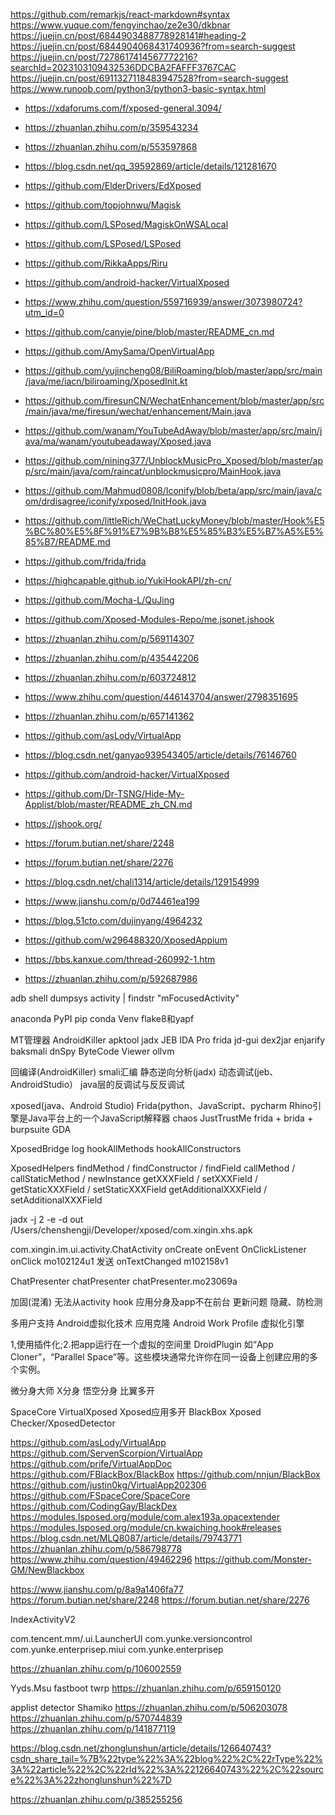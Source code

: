 https://github.com/remarkjs/react-markdown#syntax
https://www.yuque.com/fengyinchao/ze2e30/dkbnar
https://juejin.cn/post/6844903488778928141#heading-2
https://juejin.cn/post/6844904068431740936?from=search-suggest
https://juejin.cn/post/7278617414567772216?searchId=2023103109432536DDCBA2FAFFF3767CAC
https://juejin.cn/post/6911327118483947528?from=search-suggest
https://www.runoob.com/python3/python3-basic-syntax.html


- https://xdaforums.com/f/xposed-general.3094/
- https://zhuanlan.zhihu.com/p/359543234
- https://zhuanlan.zhihu.com/p/553597868
- https://blog.csdn.net/qq_39592869/article/details/121281670
- https://github.com/ElderDrivers/EdXposed
- https://github.com/topjohnwu/Magisk
- https://github.com/LSPosed/MagiskOnWSALocal
- https://github.com/LSPosed/LSPosed
- https://github.com/RikkaApps/Riru
- https://github.com/android-hacker/VirtualXposed
- https://www.zhihu.com/question/559716939/answer/3073980724?utm_id=0
- https://github.com/canyie/pine/blob/master/README_cn.md
- https://github.com/AmySama/OpenVirtualApp


- https://github.com/yujincheng08/BiliRoaming/blob/master/app/src/main/java/me/iacn/biliroaming/XposedInit.kt
- https://github.com/firesunCN/WechatEnhancement/blob/master/app/src/main/java/me/firesun/wechat/enhancement/Main.java
- https://github.com/wanam/YouTubeAdAway/blob/master/app/src/main/java/ma/wanam/youtubeadaway/Xposed.java
- https://github.com/nining377/UnblockMusicPro_Xposed/blob/master/app/src/main/java/com/raincat/unblockmusicpro/MainHook.java
- https://github.com/Mahmud0808/Iconify/blob/beta/app/src/main/java/com/drdisagree/iconify/xposed/InitHook.java
- https://github.com/littleRich/WeChatLuckyMoney/blob/master/Hook%E5%BC%80%E5%8F%91%E7%9B%B8%E5%85%B3%E5%B7%A5%E5%85%B7/README.md

- https://github.com/frida/frida
- https://highcapable.github.io/YukiHookAPI/zh-cn/
- https://github.com/Mocha-L/QuJing
- https://github.com/Xposed-Modules-Repo/me.jsonet.jshook



- https://zhuanlan.zhihu.com/p/569114307
- https://zhuanlan.zhihu.com/p/435442206
- https://zhuanlan.zhihu.com/p/603724812
- https://www.zhihu.com/question/446143704/answer/2798351695
- https://zhuanlan.zhihu.com/p/657141362

- https://github.com/asLody/VirtualApp
- https://blog.csdn.net/ganyao939543405/article/details/76146760
- https://github.com/android-hacker/VirtualXposed
- https://github.com/Dr-TSNG/Hide-My-Applist/blob/master/README_zh_CN.md
- https://jshook.org/

- https://forum.butian.net/share/2248
- https://forum.butian.net/share/2276
- https://blog.csdn.net/chali1314/article/details/129154999
- https://www.jianshu.com/p/0d74461ea199
- https://blog.51cto.com/dujinyang/4964232

- https://github.com/w296488320/XposedAppium
- https://bbs.kanxue.com/thread-260992-1.htm

- https://zhuanlan.zhihu.com/p/592687986

adb shell dumpsys activity | findstr "mFocusedActivity"

anaconda
PyPI
pip
conda
Venv
flake8和yapf


MT管理器
AndroidKiller
apktool
jadx
JEB
IDA Pro
frida
jd-gui
dex2jar
enjarify
baksmali
dnSpy
ByteCode Viewer
ollvm

回编译(AndroidKiller)
smali汇编
静态逆向分析(jadx)
动态调试(jeb、AndroidStudio）
java层的反调试与反反调试

xposed(java、Android Studio)
Frida(python、JavaScript、pycharm
Rhino引擎是Java平台上的一个JavaScript解释器
chaos
JustTrustMe
frida + brida + burpsuite
GDA

XposedBridge
    log
    hookAllMethods
    hookAllConstructors

XposedHelpers
    findMethod / findConstructor / findField
    callMethod / callStaticMethod / newInstance
    getXXXField / setXXXField / getStaticXXXField / setStaticXXXField
    getAdditionalXXXField / setAdditionalXXXField

jadx -j 2 -e -d out /Users/chenshengji/Developer/xposed/com.xingin.xhs.apk



com.xingin.im.ui.activity.ChatActivity
onCreate
onEvent
OnClickListener
	onClick
		mo102124u1 发送
onTextChanged
	m102158v1

ChatPresenter chatPresenter
chatPresenter.mo23069a


加固(混淆)
无法从activity hook
应用分身及app不在前台
更新问题
隐藏、防检测

多用户支持
Android虚拟化技术
应用克隆
Android Work Profile
虚拟化引擎

1,使用插件化;2.把app运行在一个虚拟的空间里
DroidPlugin
如“App Cloner”，“Parallel Space”等。这些模块通常允许你在同一设备上创建应用的多个实例。

微分身大师
X分身
悟空分身
比翼多开


SpaceCore
VirtualXposed
Xposed应用多开
BlackBox
Xposed Checker/XposedDetector

https://github.com/asLody/VirtualApp
https://github.com/ServenScorpion/VirtualApp
https://github.com/prife/VirtualAppDoc
https://github.com/FBlackBox/BlackBox
https://github.com/nnjun/BlackBox
https://github.com/justin0kg/VirtualApp202306
https://github.com/FSpaceCore/SpaceCore
https://github.com/CodingGay/BlackDex
https://modules.lsposed.org/module/com.alex193a.opacextender
https://modules.lsposed.org/module/cn.kwaiching.hook#releases
https://blog.csdn.net/MLQ8087/article/details/79743771
https://zhuanlan.zhihu.com/p/586798778
https://www.zhihu.com/question/49462296
https://github.com/Monster-GM/NewBlackbox


https://www.jianshu.com/p/8a9a1406fa77
https://forum.butian.net/share/2248
https://forum.butian.net/share/2276


IndexActivityV2

com.tencent.mm/.ui.LauncherUI
com.yunke.versioncontrol
com.yunke.enterprisep.miui
com.yunke.enterprisep


https://zhuanlan.zhihu.com/p/106002559

Yyds.Msu
fastboot
twrp
https://zhuanlan.zhihu.com/p/659150120

applist detector
Shamiko
https://zhuanlan.zhihu.com/p/506203078
https://zhuanlan.zhihu.com/p/570744839
https://zhuanlan.zhihu.com/p/141877119

https://blog.csdn.net/zhonglunshun/article/details/126640743?csdn_share_tail=%7B%22type%22%3A%22blog%22%2C%22rType%22%3A%22article%22%2C%22rId%22%3A%22126640743%22%2C%22source%22%3A%22zhonglunshun%22%7D

https://zhuanlan.zhihu.com/p/385255256


